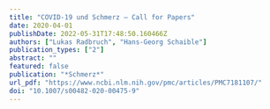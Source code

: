 ```yaml
---
title: "COVID-19 und Schmerz – Call for Papers"
date: 2020-04-01
publishDate: 2022-05-31T17:48:50.160466Z
authors: ["Lukas Radbruch", "Hans-Georg Schaible"]
publication_types: ["2"]
abstract: ""
featured: false
publication: "*Schmerz*"
url_pdf: "https://www.ncbi.nlm.nih.gov/pmc/articles/PMC7181107/"
doi: "10.1007/s00482-020-00475-9"
---
```



